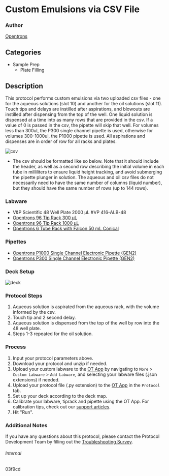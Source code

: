 # Custom Emulsions via CSV File


### Author
[Opentrons](https://opentrons.com/)


## Categories
* Sample Prep
	* Plate Filling


## Description
This protocol performs custom emulsions via two uploaded csv files - one for the aqueous solutions (slot 10) and another for the oil solutions (slot 11). Touch tips and delays are instilled after aspirations, and blowouts are instilled after dispensing from the top of the well. One liquid solution is dispensed at a time into as many rows that are provided in the csv. If a value of 0 is passed in the csv, the pipette will skip that well. For volumes less than 300ul, the P300 single channel pipette is used, otherwise for volumes 300-1000ul, the P1000 pipette is used. All aspirations and dispenses are in order of row for all racks and plates.

![csv](https://opentrons-protocol-library-website.s3.amazonaws.com/custom-README-images/03f9cd/Screen+Shot+2022-10-06+at+11.01.24+AM.png)

* The csv should be formatted like so below. Note that it should include the header, as well as a second row describing the initial volume in each tube in milliliters to ensure liquid height tracking, and avoid submerging the pipette plunger in solution. The aqueous and oil csv files do not necessarily need to have the same number of columns (liquid number), but they should have the same number of rows (up to 144 rows).

### Labware
* V&P Scientific 48 Well Plate 2000 µL #VP 416-ALB-48
* [Opentrons 96 Tip Rack 300 µL](https://shop.opentrons.com/collections/opentrons-tips/products/opentrons-300ul-tips)
* [Opentrons 96 Tip Rack 1000 µL](https://shop.opentrons.com/collections/opentrons-tips/products/opentrons-1000ul-tips)
* [Opentrons 6 Tube Rack with Falcon 50 mL Conical](https://shop.opentrons.com/collections/opentrons-tips/products/tube-rack-set-1)


### Pipettes
* [Opentrons P1000 Single Channel Electronic Pipette (GEN2)](https://shop.opentrons.com/single-channel-electronic-pipette-p20/)
* [Opentrons P300 Single Channel Electronic Pipette (GEN2)](https://shop.opentrons.com/single-channel-electronic-pipette-p20/)


### Deck Setup
![deck](https://opentrons-protocol-library-website.s3.amazonaws.com/custom-README-images/03f9cd/deck.png)


### Protocol Steps
1. Aqueous solution is aspirated from the aqueous rack, with the volume informed by the csv.
2. Touch tip and 2 second delay.
3. Aqueous solution is dispensed from the top of the well by row into the 48 well plate.
4. Steps 1-3 repeated for the oil solution.


### Process
1. Input your protocol parameters above.
2. Download your protocol and unzip if needed.
3. Upload your custom labware to the [OT App](https://opentrons.com/ot-app) by navigating to `More` > `Custom Labware` > `Add Labware`, and selecting your labware files (.json extensions) if needed.
4. Upload your protocol file (.py extension) to the [OT App](https://opentrons.com/ot-app) in the `Protocol` tab.
5. Set up your deck according to the deck map.
6. Calibrate your labware, tiprack and pipette using the OT App. For calibration tips, check out our [support articles](https://support.opentrons.com/en/collections/1559720-guide-for-getting-started-with-the-ot-2).
7. Hit "Run".


### Additional Notes
If you have any questions about this protocol, please contact the Protocol Development Team by filling out the [Troubleshooting Survey](https://protocol-troubleshooting.paperform.co/).


###### Internal
03f9cd
